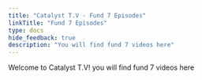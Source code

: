 ```yaml
---
title: "Catalyst T.V - Fund 7 Episodes"
linkTitle: "Fund 7 Episodes"
type: docs
hide_feedback: true
description: "You will find fund 7 videos here"
---
```


Welcome to Catalyst T.V! you will find fund 7 videos here
